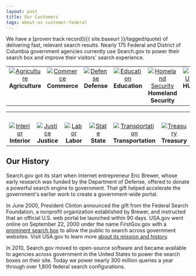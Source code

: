 ```yaml
---
layout: post
title: Our Customers
tags: about-us customer-federal
---
```


We have a [proven track record]({{ site.baseurl }}/tagged/quote) of delivering fast, relevant search results. Nearly 175 Federal and District of Columbia government agencies currently use Search.gov to power their search box and improve their visitors' search experience.

<table align="center" width="100%">
<tr>
<td valign="top" align="center" width="16%"><a href="https://usdasearch.usda.gov/search?affiliate=usda&query=jobs"><img alt="Agriculture" src="https://d3qcdigd1fhos0.cloudfront.net/blog/img/customers-usda.png"></a><br><strong>Agriculture</strong></td>
<td valign="top" align="center" width="16%"><a href="https://search.commerce.gov/search?affiliate=commerce.gov&query=jobs"><img alt="Commerce" src="https://d3qcdigd1fhos0.cloudfront.net/blog/img/customers-commerce.png"></a><br><strong>Commerce</strong></td>
<td valign="top" align="center" width="16%"><a href="https://search.defense.gov/search?affiliate=defense_gov&query=jobs"><img alt="Defense" src="https://d3qcdigd1fhos0.cloudfront.net/blog/img/customers-defense.png"></a><br><strong>Defense</strong></td>
<td valign="top" align="center" width="16%"><a href="https://findit.ed.gov/search?affiliate=ed.gov&query=jobs"><img alt="Education" src="https://d3qcdigd1fhos0.cloudfront.net/blog/img/customers-education.png"></a><br><strong>Education</strong></td>
<td valign="top" align="center" width="16%"><a href="https://search.dhs.gov/search?affiliate=dhs&query=jobs"><img alt="Homeland Security" src="https://d3qcdigd1fhos0.cloudfront.net/blog/img/customers-dhs.png"></a><br><strong>Homeland Security</strong></td>
<td valign="top" align="center" width="16%"><a href="https://search.usa.gov/search?affiliate=housingandurbandevelopment&query=jobs"><img alt="HUD" src="https://d3qcdigd1fhos0.cloudfront.net/blog/img/customers-hud.png"></a><br><strong>HUD</strong></td>
</tr>
</table>

<table align="center" width="100%">
<tr>
<tr><td>&nbsp;</td></tr>

<td valign="top" align="center" width="16%"><a href="https://search.usa.gov/search?affiliate=doi.gov&query=jobs"><img alt="Interior" src="https://d3qcdigd1fhos0.cloudfront.net/blog/img/customers-interior.png"></a><br><strong>Interior</strong></td>
<td valign="top" align="center" width="16%"><a href="https://search.justice.gov/search?affiliate=justice&query=law"><img alt="Justice" src="https://d3qcdigd1fhos0.cloudfront.net/blog/img/customers-doj.png"></a><br><strong>Justice</strong></td>
<td valign="top" align="center" width="16%"><a href="https://search.usa.gov/search?affiliate=u.s.departmentoflabor&query=jobs"><img alt="Labor" src="https://d3qcdigd1fhos0.cloudfront.net/blog/img/customers-labor.png"></a><br><strong>Labor</strong></td>
<td valign="top" align="center" width="16%"><a href="https://findit.state.gov/search?affiliate=dos_stategov&query=jobs"><img alt="State" src="https://d3qcdigd1fhos0.cloudfront.net/blog/img/customers-state.png"></a><br><strong>State</strong></td>
<td valign="top" align="center" width="16%"><a href="https://search.usa.gov/search?affiliate=usdot&query=jobs"><img alt="Transportation" src="https://d3qcdigd1fhos0.cloudfront.net/blog/img/customers-dot.png"></a><br><strong>Transportation</strong></td>
<td valign="top" align="center" width="16%"><a href="https://search.treasury.gov/search?affiliate=treasury&query=jobs"><img alt="Treasury" src="https://d3qcdigd1fhos0.cloudfront.net/blog/img/customers-treasury.png"></a><br><strong>Treasury</strong></td>
</tr>
</table>

<a name="history"></a>

## Our History

Search.gov got its start when Internet entrepreneur Eric Brewer, whose early research was funded by the Department of Defense, offered to donate a powerful search engine to government. That gift helped accelerate the government's earlier work to create a government-wide portal.

In June 2000, President Clinton announced the gift from the Federal Search Foundation, a nonprofit organization established by Brewer, and instructed that an official U.S. web portal be launched within 90 days. USA.gov went online on September 22, 2000 under the name FirstGov.gov with a [prominent search box](https://web.archive.org/web/20001109105200/http://www.firstgov.gov) to allow the public to search across government websites. Visit USA.gov to learn more [about its mission and history](https://www.usa.gov/about).

In 2010, Search.gov moved to open-source software and became available to agencies across government in the United States to power the search boxes on their site. Today we power nearly 300 million queries a year through over 1,800 federal search configurations.
